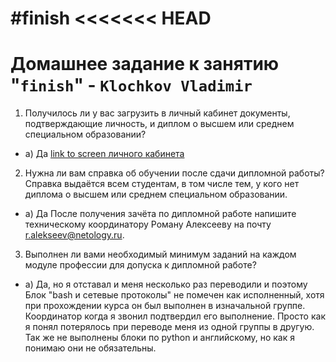 #finish
<<<<<<< HEAD
=======
# Домашнее задание к занятию "`finish`" - `Klochkov Vladimir`



1. Получилось ли у вас загрузить в личный кабинет документы, подтверждающие личность, и диплом о высшем или среднем специальном образовании?

* а) Да
[link to screen личного кабинета](https://github.com/Klochkov777/finish/blob/master/%D0%A1%D0%BD%D0%B8%D0%BC%D0%BE%D0%BA%20%D1%8D%D0%BA%D1%80%D0%B0%D0%BD%D0%B0%20%D0%BE%D1%82%202023-09-15%2016-50-41.png)


2. Нужна ли вам справка об обучении после сдачи дипломной работы? Справка выдаётся всем студентам, в том числе тем, у кого нет диплома о высшем или среднем специальном образовании.
* а) Да
После получения зачёта по дипломной работе напишите техническому координатору Роману Алексееву на почту r.alekseev@netology.ru.

3. Выполнен ли вами необходимый минимум заданий на каждом модуле профессии для допуска к дипломной работе?
* а) Да, но я отставал и меня несколько раз переводили и поэтому Блок "bash и сетевые протоколы" не помечен как исполненный, хотя при прохождении курса он был выполнен в изначальной группе. Координатор когда я звонил подтвердил его выполнение. Просто как я понял потерялось при переводе меня из одной группы в другую. Так же не выполнены блоки по python и английскому, но как я понимаю они не обязательны.
